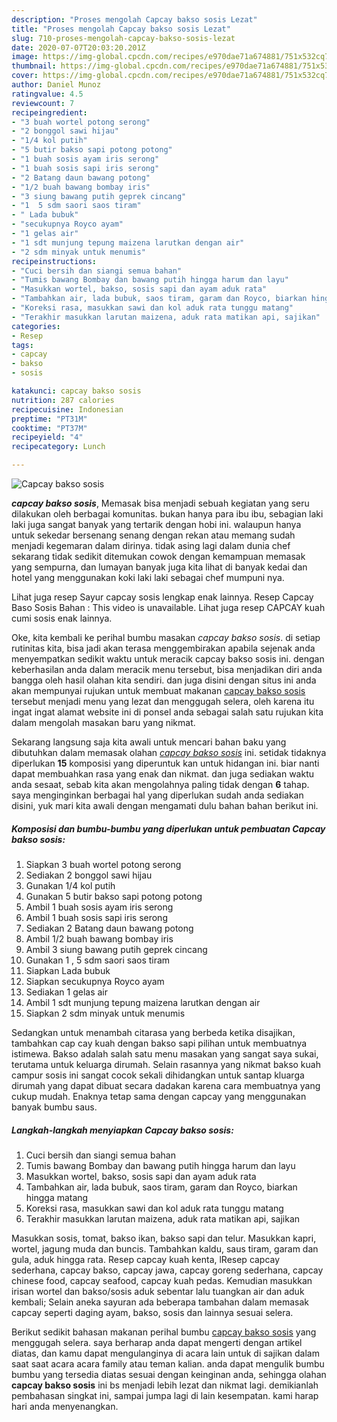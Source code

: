 ```yaml
---
description: "Proses mengolah Capcay bakso sosis Lezat"
title: "Proses mengolah Capcay bakso sosis Lezat"
slug: 710-proses-mengolah-capcay-bakso-sosis-lezat
date: 2020-07-07T20:03:20.201Z
image: https://img-global.cpcdn.com/recipes/e970dae71a674881/751x532cq70/capcay-bakso-sosis-foto-resep-utama.jpg
thumbnail: https://img-global.cpcdn.com/recipes/e970dae71a674881/751x532cq70/capcay-bakso-sosis-foto-resep-utama.jpg
cover: https://img-global.cpcdn.com/recipes/e970dae71a674881/751x532cq70/capcay-bakso-sosis-foto-resep-utama.jpg
author: Daniel Munoz
ratingvalue: 4.5
reviewcount: 7
recipeingredient:
- "3 buah wortel potong serong"
- "2 bonggol sawi hijau"
- "1/4 kol putih"
- "5 butir bakso sapi potong potong"
- "1 buah sosis ayam iris serong"
- "1 buah sosis sapi iris serong"
- "2 Batang daun bawang potong"
- "1/2 buah bawang bombay iris"
- "3 siung bawang putih geprek cincang"
- "1  5 sdm saori saos tiram"
- " Lada bubuk"
- "secukupnya Royco ayam"
- "1 gelas air"
- "1 sdt munjung tepung maizena larutkan dengan air"
- "2 sdm minyak untuk menumis"
recipeinstructions:
- "Cuci bersih dan siangi semua bahan"
- "Tumis bawang Bombay dan bawang putih hingga harum dan layu"
- "Masukkan wortel, bakso, sosis sapi dan ayam aduk rata"
- "Tambahkan air, lada bubuk, saos tiram, garam dan Royco, biarkan hingga matang"
- "Koreksi rasa, masukkan sawi dan kol aduk rata tunggu matang"
- "Terakhir masukkan larutan maizena, aduk rata matikan api, sajikan"
categories:
- Resep
tags:
- capcay
- bakso
- sosis

katakunci: capcay bakso sosis 
nutrition: 287 calories
recipecuisine: Indonesian
preptime: "PT31M"
cooktime: "PT37M"
recipeyield: "4"
recipecategory: Lunch

---
```



![Capcay bakso sosis](https://img-global.cpcdn.com/recipes/e970dae71a674881/751x532cq70/capcay-bakso-sosis-foto-resep-utama.jpg)

<b><i>capcay bakso sosis</i></b>, Memasak bisa menjadi sebuah kegiatan yang seru dilakukan oleh berbagai komunitas. bukan hanya para ibu ibu, sebagian laki laki juga sangat banyak yang tertarik dengan hobi ini. walaupun hanya untuk sekedar bersenang senang dengan rekan atau memang sudah menjadi kegemaran dalam dirinya. tidak asing lagi dalam dunia chef sekarang tidak sedikit ditemukan cowok dengan kemampuan memasak yang sempurna, dan lumayan banyak juga kita lihat di banyak kedai dan hotel yang menggunakan koki laki laki sebagai chef mumpuni nya.

Lihat juga resep Sayur capcay sosis lengkap enak lainnya. Resep Capcay Baso Sosis Bahan : This video is unavailable. Lihat juga resep CAPCAY kuah cumi sosis enak lainnya.

Oke, kita kembali ke perihal bumbu masakan <i>capcay bakso sosis</i>. di setiap rutinitas kita, bisa jadi akan terasa menggembirakan apabila sejenak anda menyempatkan sedikit waktu untuk meracik capcay bakso sosis ini. dengan keberhasilan anda dalam meracik menu tersebut, bisa menjadikan diri anda bangga oleh hasil olahan kita sendiri. dan juga disini dengan situs ini anda akan mempunyai rujukan untuk membuat makanan <u>capcay bakso sosis</u> tersebut menjadi menu yang lezat dan menggugah selera, oleh karena itu ingat ingat alamat website ini di ponsel anda sebagai salah satu rujukan kita dalam mengolah masakan baru yang nikmat.


Sekarang langsung saja kita awali untuk mencari bahan baku yang dibutuhkan dalam memasak olahan <u><i>capcay bakso sosis</i></u> ini. setidak tidaknya diperlukan <b>15</b> komposisi yang diperuntuk kan untuk hidangan ini. biar nanti dapat membuahkan rasa yang enak dan nikmat. dan juga sediakan waktu anda sesaat, sebab kita akan mengolahnya paling tidak dengan <b>6</b> tahap. saya menginginkan berbagai hal yang diperlukan sudah anda sediakan disini, yuk mari kita awali dengan mengamati dulu bahan bahan berikut ini.

<!--inarticleads1-->

##### Komposisi dan bumbu-bumbu yang diperlukan untuk pembuatan Capcay bakso sosis:

1. Siapkan 3 buah wortel potong serong
1. Sediakan 2 bonggol sawi hijau
1. Gunakan 1/4 kol putih
1. Gunakan 5 butir bakso sapi potong potong
1. Ambil 1 buah sosis ayam iris serong
1. Ambil 1 buah sosis sapi iris serong
1. Sediakan 2 Batang daun bawang potong
1. Ambil 1/2 buah bawang bombay iris
1. Ambil 3 siung bawang putih geprek cincang
1. Gunakan 1 , 5 sdm saori saos tiram
1. Siapkan  Lada bubuk
1. Siapkan secukupnya Royco ayam
1. Sediakan 1 gelas air
1. Ambil 1 sdt munjung tepung maizena larutkan dengan air
1. Siapkan 2 sdm minyak untuk menumis


Sedangkan untuk menambah citarasa yang berbeda ketika disajikan, tambahkan cap cay kuah dengan bakso sapi pilihan untuk membuatnya istimewa. Bakso adalah salah satu menu masakan yang sangat saya sukai, terutama untuk keluarga dirumah. Selain rasannya yang nikmat bakso kuah campur sosis ini sangat cocok sekali dihidangkan untuk santap kluarga dirumah yang dapat dibuat secara dadakan karena cara membuatnya yang cukup mudah. Enaknya tetap sama dengan capcay yang menggunakan banyak bumbu saus. 

<!--inarticleads2-->

##### Langkah-langkah menyiapkan Capcay bakso sosis:

1. Cuci bersih dan siangi semua bahan
1. Tumis bawang Bombay dan bawang putih hingga harum dan layu
1. Masukkan wortel, bakso, sosis sapi dan ayam aduk rata
1. Tambahkan air, lada bubuk, saos tiram, garam dan Royco, biarkan hingga matang
1. Koreksi rasa, masukkan sawi dan kol aduk rata tunggu matang
1. Terakhir masukkan larutan maizena, aduk rata matikan api, sajikan


Masukkan sosis, tomat, bakso ikan, bakso sapi dan telur. Masukkan kapri, wortel, jagung muda dan buncis. Tambahkan kaldu, saus tiram, garam dan gula, aduk hingga rata. Resep capcay kuah kenta, lResep capcay sederhana, capcay bakso, capcay jawa, capcay goreng sederhana, capcay chinese food, capcay seafood, capcay kuah pedas. Kemudian masukkan irisan wortel dan bakso/sosis aduk sebentar lalu tuangkan air dan aduk kembali; Selain aneka sayuran ada beberapa tambahan dalam memasak capcay seperti daging ayam, bakso, sosis dan lainnya sesuai selera. 

Berikut sedikit bahasan makanan perihal bumbu <u>capcay bakso sosis</u> yang menggugah selera. saya berharap anda dapat mengerti dengan artikel diatas, dan kamu dapat mengulanginya di acara lain untuk di sajikan dalam saat saat acara acara family atau teman kalian. anda dapat mengulik bumbu bumbu yang tersedia diatas sesuai dengan keinginan anda, sehingga olahan <b>capcay bakso sosis</b> ini bs menjadi lebih lezat dan nikmat lagi. demikianlah pembahasan singkat ini, sampai jumpa lagi di lain kesempatan. kami harap hari anda menyenangkan.
